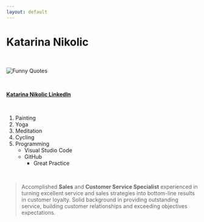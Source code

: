```yaml
---
layout: default
---
```


# Katarina Nikolic

<br>

![Funny Quotes](https://scontent-frt3-1.xx.fbcdn.net/v/t1.0-1/32887352_197343187570783_7798841202790367232_n.jpg?_nc_cat=107&_nc_sid=dbb9e7&_nc_ohc=ZVQN1DwJcNwAX-pfUUU&_nc_ht=scontent-frt3-1.xx&oh=af27bdff4b7558f45232b106b667af59&oe=5F49EED8)

<br>

**[Katarina Nikolic LinkedIn](https://www.linkedin.com/in/katarina-nikolic-14951089)**

<br>

1. Painting
2. Yoga
3. Meditation
4. Cycling
5. Programming
     - Visual Studio Code
     - GitHub
       - Great Practice

<br>

>Accomplished **Sales** and **Customer Service Specialist** experienced in turning excellent service and sales strategies into bottom-line results in customer loyalty. Solid background in providing outstanding service, building customer relationships and exceeding objectives expectations.